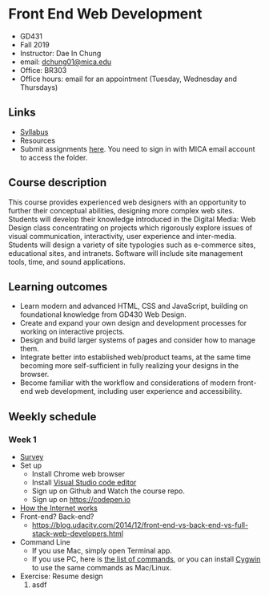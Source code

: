 # Front End Web Development

- GD431
- Fall 2019
- Instructor: Dae In Chung
- email: [dchung01@mica.edu](mailto:dchung01@mica.edu)
- Office: BR303
- Office hours: email for an appointment (Tuesday, Wednesday and Thursdays)

## Links
- [Syllabus](files/MICA-19FA-GD413-Syllabus.pdf)
- Resources
- Submit assignments [here](https://drive.google.com/drive/folders/1CFT46LI2kIB753bhOX1uEURrB8-R0n1S?usp=sharing). You need to sign in with MICA email account to access the folder.

## Course description
This course provides experienced web designers with an opportunity to further their conceptual abilities, designing more complex web sites. Students will develop their knowledge introduced in the Digital Media: Web Design class concentrating on projects which rigorously explore issues of visual communication, interactivity, user experience and inter-media. Students will design a variety of site typologies such as e-commerce sites, educational sites, and intranets. Software will include site management tools, time, and sound applications.

## Learning outcomes
- Learn modern and advanced HTML, CSS and JavaScript, building on foundational knowledge from GD430 Web Design.
- Create and expand your own design and development processes for working on interactive projects.
- Design and build larger systems of pages and consider how to manage them.
- Integrate better into established web/product teams, at the same time becoming more self-sufficient in fully realizing your designs in the browser.
- Become familiar with the workflow and considerations of modern front-end web development, including user experience and accessibility.

## Weekly schedule

### Week 1
- [Survey](https://forms.gle/hXdTcZTGHy6Cp2w88)
- Set up
  - Install Chrome web browser
  - Install [Visual Studio code editor](https://code.visualstudio.com)
  - Sign up on Github and Watch the course repo.
  - Sign up on https://codepen.io
- [How the Internet works](lectures/w1-how-the-internet-works.md)
- Front-end? Back-end?
  - https://blog.udacity.com/2014/12/front-end-vs-back-end-vs-full-stack-web-developers.html
- Command Line
  - If you use Mac, simply open Terminal app.
  - If you use PC, here is [the list of commands](https://www.lemoda.net/windows/windows2unix/windows2unix.html), or you can install [Cygwin](https://www.cygwin.com) to use the same commands as Mac/Linux.
- Exercise: Resume design
  1. asdf

